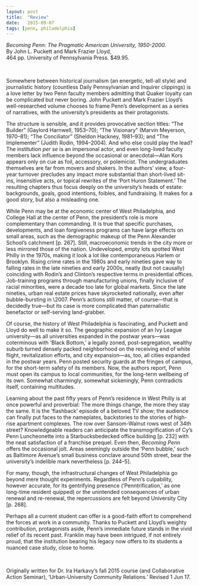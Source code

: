 ```yaml
---
layout: post
title:  "Review"
date:   2015-09-07
tags: [penn, philadelphia]
---
```


*Becoming Penn: The Pragmatic American University, 1950-2000.*  
By John L. Puckett and Mark Frazier Lloyd,  
464 pp. University of Pennsylvania Press. \$49.95.

<div>&nbsp;</div>

Somewhere between historical journalism (an energetic, tell-all style)
and journalistic history (countless Daily
Pennsylvanian and Inquirer clippings) is a love letter by two Penn
faculty members admitting that Quaker loyalty can be complicated but
never boring. John Puckett and Mark Frazier Lloyd’s well-researched
volume chooses to frame Penn’s development as a series of narratives,
with the university’s presidents as their protagonists.

The structure is sensible, and it provides provocative section titles:
“The Builder” (Gaylord Harnwell, 1953–70); “The Visionary” (Marvin
Meyerson, 1970–81); “The Conciliator” (Sheldon Hackney, 1981–93); and
“The Implementer” (Judith Rodin, 1994–2004). And who else could play the
lead? The institution *per se* is an impersonal actor, and even
long-lived faculty members lack influence beyond the occasional or
anecdotal—Alan Kors appears only on cue as foil, accessory, or
polemicist. The undergraduates themselves are far from movers and
shakers. In the authors’ view, a four-year turnover precludes any impact
more substantial than short-lived sit-ins, insensitive acts, or topical
rewrites of the ‘Port Huron Statement.’ The resulting chapters thus
focus deeply on the university’s heads of estate: backgrounds, goals,
good intentions, foibles, and fundraising. It makes for a good story,
but also a misleading one.

While Penn may be at the economic center of West Philadelphia, and
College Hall at the center of Penn, the president’s role is more
complementary than commanding. It is true that specific purchases,
developments, and loan forgiveness programs can have large effects on
small areas, such as the demographic makeup of the Penn Alexander
School’s catchment \[p. 267\]. Still, macroeconomic trends in the city
more or less mirrored those of the nation. Undeveloped, empty lots
spotted West Philly in the 1970s, making it look a lot like
contemporaneous Harlem or Brooklyn. Rising crime rates in the 1980s and
early nineties gave way to falling rates in the late nineties and early
2000s, neatly (but not causally) coinciding with Rodin’s and Clinton’s
respective terms in presidential offices. Job-training programs through
manufacturing unions, finally inclusive of racial minorities, were a
decade too late for global markets. Since the late nineties, urban real
estate prices have skyrocketed nationally, even after bubble-bursting in \2007. Penn’s actions still matter, of course—that is decidedly true—but its case is more complicated than paternalistic benefactor or self-serving land-grabber.

Of course, the history of West Philadelphia is fascinating, and Puckett
and Lloyd do well to make it so. The geographic expansion of an Ivy
League university—as all universities expanded in the postwar years—was
coterminous with ‘Black Bottom,’ a legally zoned, post-segregation,
wealthy suburb turned densely packed neighborhood on the receiving end
of white flight, revitalization efforts, and city expansion—as,
too, all cities expanded in the postwar years. Penn posted security
guards at the fringes of campus, for the short-term safety of its
members. Now, the authors report, Penn must open its campus to local
communities, for the long-term wellbeing of its own. Somewhat
charmingly, somewhat sickeningly, Penn contradicts itself, containing
multitudes.

Learning about the past fifty years of Penn’s residence in West Philly
is at once powerful and proverbial: The more things change, the more
they stay the same. It is the ‘flashback’ episode of a beloved TV show;
the audience can finally put faces to the nameplates, backstories to the
stories of high-rise apartment complexes. The row over Sansom-Walnut
rows west of 34th street? Knowledgeable readers can anticipate the
transmogrification of Cy’s Penn Luncheonette into a Starbucksbedecked
office building \[p. 232\] with the neat satisfaction of a franchise
prequel. Even then, *Becoming Penn* offers the occasional jolt. Areas
seemingly outside the ‘Penn bubble,’ such as Baltimore Avenue’s small
business conclave around 50th street, bear the university’s indelible
mark nevertheless \[p. 244–5\].

For many, though, the infrastructural changes of West Philadelphia go
beyond mere thought experiments. Regardless of Penn’s culpability,
however accurate, for its gentrifying presence (‘Penntrification,’ as
one long-time resident quipped) or the unintended consequences of urban
renewal and re-renewal, the repercussions are felt beyond University
City \[p. 268\].

Perhaps all a current student can offer is a good-faith effort to
comprehend the forces at work in a community. Thanks to Puckett and
Lloyd’s weighty contribution, protagonists aside, Penn’s immediate
future stands in the vivid relief of its recent past. Franklin may have
been intrigued, if not entirely proud, that the institution bearing his
legacy now offers to its students a nuanced case study, close to home.

<p>&nbsp;</p>
<p class="postscript">
Originally written for Dr. Ira Harkavy&#8217;s fall 2015 course (and Collaborative Action Seminar), &lsquo;Urban-University Community Relations.&rsquo; Revised 1 Jun 17.
</p>

